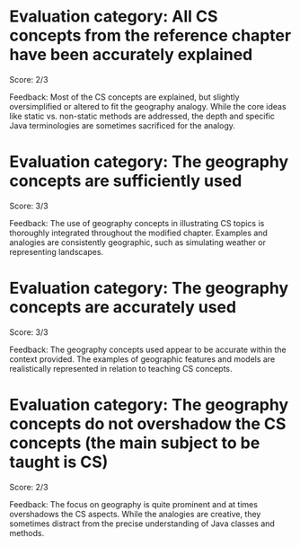 # Evaluation category: All CS concepts from the reference chapter have been accurately explained

Score: 2/3

Feedback: Most of the CS concepts are explained, but slightly oversimplified or altered to fit the geography analogy. While the core ideas like static vs. non-static methods are addressed, the depth and specific Java terminologies are sometimes sacrificed for the analogy.

# Evaluation category: The geography concepts are sufficiently used

Score: 3/3

Feedback: The use of geography concepts in illustrating CS topics is thoroughly integrated throughout the modified chapter. Examples and analogies are consistently geographic, such as simulating weather or representing landscapes.

# Evaluation category: The geography concepts are accurately used

Score: 3/3

Feedback: The geography concepts used appear to be accurate within the context provided. The examples of geographic features and models are realistically represented in relation to teaching CS concepts.

# Evaluation category: The geography concepts do not overshadow the CS concepts (the main subject to be taught is CS)

Score: 2/3

Feedback: The focus on geography is quite prominent and at times overshadows the CS aspects. While the analogies are creative, they sometimes distract from the precise understanding of Java classes and methods.

